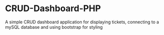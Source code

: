 # CRUD-Dashboard-PHP
A simple CRUD dashboard application for displaying tickets, connecting to a mySQL database and using bootstrap for styling

